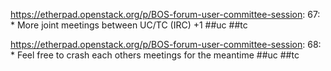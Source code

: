 https://etherpad.openstack.org/p/BOS-forum-user-committee-session: 67: 		* More joint meetings between UC/TC (IRC) +1  ##uc ##tc 

https://etherpad.openstack.org/p/BOS-forum-user-committee-session: 68: 			* Feel free to crash each others meetings for the meantime ##uc ##tc

